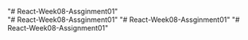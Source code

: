 "# React-Week08-Assginment01"  
"# React-Week08-Assginment01" 
"# React-Week08-Assginment01" 
"# React-Week08-Assignment01" 
